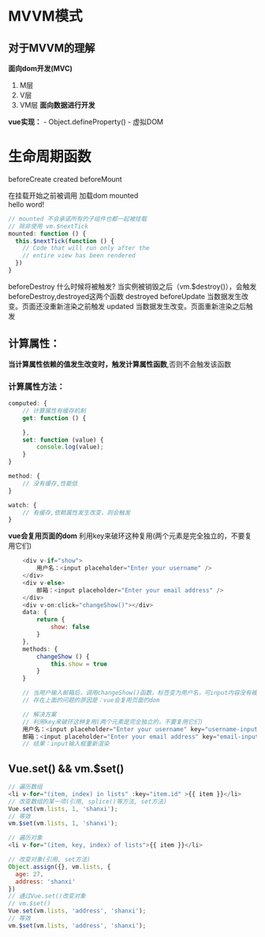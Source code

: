 # MVVM模式
## 对于MVVM的理解

**面向dom开发(MVC)**
 1. M层
 2. V层
 3. VM层
 **面向数据进行开发**

 **vue实现：**
    - Object.defineProperty()
    - 虚拟DOM

# 生命周期函数
beforeCreate
created
beforeMount <div id="app"></div> 在挂载开始之前被调用
加载dom
mounted <div>hello word!</div>
```js
// mounted 不会承诺所有的子组件也都一起被挂载
// 除非使用 vm.$nextTick 
mounted: function () {
  this.$nextTick(function () {
    // Code that will run only after the
    // entire view has been rendered
  })
}
```
beforeDestroy 什么时候将被触发? 当实例被销毁之后（vm.$destroy()），会触发beforeDestroy,destroyed这两个函数
destroyed
beforeUpdate 当数据发生改变。页面还没重新渲染之前触发
updated 当数据发生改变。页面重新渲染之后触发

## 计算属性：
  **当计算属性依赖的值发生改变时，触发计算属性函数**,否则不会触发该函数

  ### 计算属性方法：
  ```js
  computed: {
      // 计算属性有缓存机制
      get: function () {

      },
      set: function (value) {
          console.log(value);
      }
  }

  method: {
      // 没有缓存,性能低
  }

  watch: {
      // 有缓存,依赖属性发生改变，则会触发
  }
  ```

  **vue会复用页面的dom**
  利用key来破环这种复用(两个元素是完全独立的，不要复用它们)

```js
    <div v-if="show">
        用户名：<input placeholder="Enter your username" />
    </div>
    <div v-else>
        邮箱：<input placeholder="Enter your email address" />
    </div>
    <div v-on:click="changeShow()"></div>
    data: {
        return {
            show: false
        }
    },
    methods: {
        changeShow () {
            this.show = true
        }
    }

    // 当用户输入邮箱后，调用changeShow()函数，标签变为用户名，可input内容没有被清空。
    // 存在上面的问题的原因是：vue会复用页面的dom

    // 解决方案
    // 利用key来破环这种复用(两个元素是完全独立的，不要复用它们)
    用户名：<input placeholder="Enter your username" key="username-input" />
    邮箱：<input placeholder="Enter your email address" key="email-input" />
    // 结果：input输入框重新渲染
```

## Vue.set() && vm.$set()
```js
// 遍历数组
<li v-for="(item, index) in lists" :key="item.id" >{{ item }}</li>
// 改变数组的某一项(引用, splice()等方法, set方法)
Vue.set(vm.lists, 1, 'shanxi');
// 等效
vm.$set(vm.lists, 1, 'shanxi');

// 遍历对象
<li v-for="(item, key, index) of lists">{{ item }}</li>

// 改变对象(引用, set方法)
Object.assign({}, vm.lists, {
  age: 27,
  address: 'shanxi'
})
// 通过Vue.set()改变对象
// vm.$set() 
Vue.set(vm.lists, 'address', 'shanxi');
// 等效
vm.$set(vm.lists, 'address', 'shanxi');
```